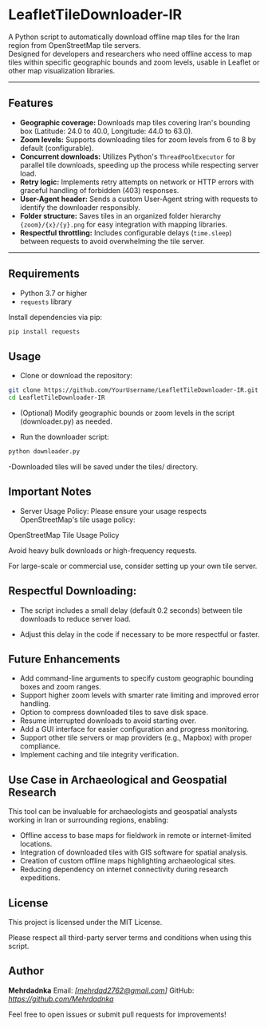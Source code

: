 # LeafletTileDownloader-IR

A Python script to automatically download offline map tiles for the Iran region from OpenStreetMap tile servers.  
Designed for developers and researchers who need offline access to map tiles within specific geographic bounds and zoom levels, usable in Leaflet or other map visualization libraries.

---

## Features

- **Geographic coverage:** Downloads map tiles covering Iran's bounding box (Latitude: 24.0 to 40.0, Longitude: 44.0 to 63.0).
- **Zoom levels:** Supports downloading tiles for zoom levels from 6 to 8 by default (configurable).
- **Concurrent downloads:** Utilizes Python's `ThreadPoolExecutor` for parallel tile downloads, speeding up the process while respecting server load.
- **Retry logic:** Implements retry attempts on network or HTTP errors with graceful handling of forbidden (403) responses.
- **User-Agent header:** Sends a custom User-Agent string with requests to identify the downloader responsibly.
- **Folder structure:** Saves tiles in an organized folder hierarchy `{zoom}/{x}/{y}.png` for easy integration with mapping libraries.
- **Respectful throttling:** Includes configurable delays (`time.sleep`) between requests to avoid overwhelming the tile server.

---

## Requirements

- Python 3.7 or higher
- `requests` library

Install dependencies via pip:

```bash
pip install requests
```

## Usage

- Clone or download the repository:

```bash
git clone https://github.com/YourUsername/LeafletTileDownloader-IR.git
cd LeafletTileDownloader-IR
```

- (Optional) Modify geographic bounds or zoom levels in the script (downloader.py) as needed.

- Run the downloader script:
```bash
python downloader.py

```

-Downloaded tiles will be saved under the tiles/ directory.

## Important Notes

- Server Usage Policy:
Please ensure your usage respects OpenStreetMap's tile usage policy:

OpenStreetMap Tile Usage Policy

Avoid heavy bulk downloads or high-frequency requests.

For large-scale or commercial use, consider setting up your own tile server.

## Respectful Downloading:
- The script includes a small delay (default 0.2 seconds) between tile downloads to reduce server load.

- Adjust this delay in the code if necessary to be more respectful or faster.

## Future Enhancements
- Add command-line arguments to specify custom geographic bounding boxes and zoom ranges.
- Support higher zoom levels with smarter rate limiting and improved error handling.
- Option to compress downloaded tiles to save disk space.
- Resume interrupted downloads to avoid starting over.
- Add a GUI interface for easier configuration and progress monitoring.
- Support other tile servers or map providers (e.g., Mapbox) with proper compliance.
- Implement caching and tile integrity verification.

## Use Case in Archaeological and Geospatial Research
This tool can be invaluable for archaeologists and geospatial analysts working in Iran or surrounding regions, enabling:
- Offline access to base maps for fieldwork in remote or internet-limited locations.
- Integration of downloaded tiles with GIS software for spatial analysis.
- Creation of custom offline maps highlighting archaeological sites.
- Reducing dependency on internet connectivity during research expeditions.

## License
This project is licensed under the MIT License.

Please respect all third-party server terms and conditions when using this script.

## Author

**Mehrdadnka**
Email: *\[mehrdad2762@gmail.com]*
GitHub: *https://github.com/Mehrdadnka*

Feel free to open issues or submit pull requests for improvements!
